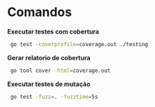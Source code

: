 # Comandos

**Executar testes com cobertura**
```bash
 go test -coverprofile=coverage.out ./testing
```

**Gerar relatorio de cobertura**
```bash
 go tool cover -html=coverage.out 
```

**Executar testes de mutação**
```bash
 go test -fuzz=. -fuzztime=5s
```